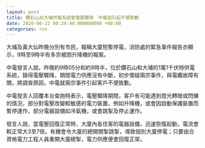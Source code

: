```yaml
---
layout: post
title: 鑽石山及大埔供電系統曾電壓驟降　中電就引起不便致歉
date: 2020-06-22 00:24:49.000000000 +08:00
categories: rss
---
```


大埔及黃大仙昨晚分別有市民，報稱大廈短暫停電，消防處的緊急事件報告亦顯示，9時至9時半有多宗被困升降機的報案。

中電發言人說，昨晚約9時05分和約9時半，位於鑽石山和大埔的1萬1千伏特供電系統，錄得電壓驟降，期間電力供應沒有中斷，初步懷疑兩宗事件，與電纜故障有關，將調查原因，中電就兩宗事件引起客戶不便致歉。

中電發言人回覆本台查詢時表示，電壓驟降期間，客戶有可能遇到燈光轉暗或閃爍的情況，部分對電壓改變較敏感的電力裝置，例如升降機，或會因啟動保護裝置而暫停運作，部分電器設備如冷氣機，或會跳掣及停止運作。

發言人說，當電壓回復正常時，大廈內各住客的電器設備，迅速恢復起動，電流會較正常大3至7倍，有機會令大廈的總開關掣跳掣，導致個別大廈停電；只要由合資格電力工程人員重開大廈總掣，電力供應便會回復正常。
